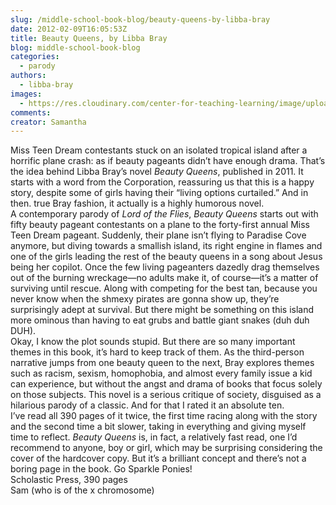 ```yaml
---
slug: /middle-school-book-blog/beauty-queens-by-libba-bray
date: 2012-02-09T16:05:53Z
title: Beauty Queens, by Libba Bray
blog: middle-school-book-blog
categories:
  - parody
authors:
  - libba-bray
images:
  - https://res.cloudinary.com/center-for-teaching-learning/image/upload/v1637540818/Bray.jpg.jpg
comments:
creator: Samantha
---
```


 Miss Teen Dream contestants stuck on an isolated tropical island after a horrific plane crash: as if beauty pageants didn’t have enough drama. That’s the idea behind Libba Bray’s novel <em>Beauty Queens</em>, published in 2011. It starts with a word from the Corporation, reassuring us that this is a happy story, despite some of girls having their “living options curtailed.” And in then. true Bray fashion, it actually is a highly humorous novel.<br />A contemporary parody of <em>Lord of the Flies</em>, <em>Beauty Queens</em> starts out with fifty beauty pageant contestants on a plane to the forty-first annual Miss Teen Dream pageant. Suddenly, their plane isn’t flying to Paradise Cove anymore, but diving towards a smallish island, its right engine in flames and one of the girls leading the rest of the beauty queens in a song about Jesus being her copilot. Once the few living pageanters dazedly drag themselves out of the burning wreckage—no adults make it, of course—it’s a matter of surviving until rescue. Along with competing for the best tan, because you never know when the shmexy pirates are gonna show up, they’re surprisingly adept at survival. But there might be something on this island more ominous than having to eat grubs and battle giant snakes (duh duh DUH).<br />Okay, I know the plot sounds stupid. But there are so many important themes in this book, it’s hard to keep track of them. As the third-person narrative jumps from one beauty queen to the next, Bray explores themes such as racism, sexism, homophobia, and almost every family issue a kid can experience, but without the angst and drama of books that focus solely on those subjects. This novel is a serious critique of society, disguised as a hilarious parody of a classic. And for that I rated it an absolute ten.<br />I’ve read all 390 pages of it twice, the first time racing along with the story and the second time a bit slower, taking in everything and giving myself time to reflect. <em>Beauty Queens</em> is, in fact, a relatively fast read, one I’d recommend to anyone, boy or girl, which may be surprising considering the cover of the hardcover copy. But it’s a brilliant concept and there’s not a boring page in the book. Go Sparkle Ponies!<br />Scholastic Press, 390 pages<br />Sam (who is of the x chromosome)<br />
